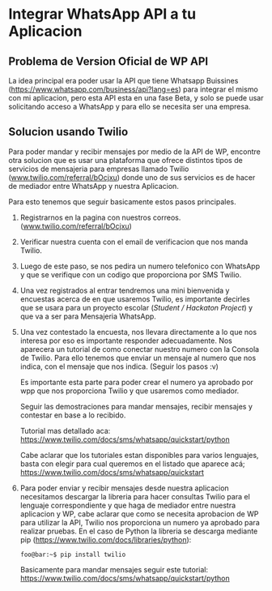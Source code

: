 # Integrar WhatsApp API a tu Aplicacion
## Problema de Version Oficial de WP API
La idea principal era poder usar la API que tiene Whatsapp Buissines (https://www.whatsapp.com/business/api?lang=es)  para integrar el mismo con mi aplicacion, pero esta API esta en una fase Beta, y solo se puede usar solicitando acceso a WhatsApp y para ello se necesita ser una empresa.
## Solucion usando Twilio
Para poder mandar y recibir mensajes por medio de la API de WP, encontre otra solucion que es usar una plataforma que ofrece distintos tipos de servicios de mensajeria para empresas llamado Twilio (www.twilio.com/referral/bOcjxu) donde uno de sus servicios es de hacer de mediador entre WhatsApp y nuestra Aplicacion.

Para esto tenemos que seguir basicamente estos pasos principales.

 1. Registrarnos en la pagina con nuestros correos. (www.twilio.com/referral/bOcjxu)
 
 2. Verificar nuestra cuenta con el email de verificacion que nos manda Twilio.

 3. Luego de este paso, se nos pedira un numero telefonico con WhatsApp y que se verifique con un codigo que proporciona por SMS Twilio.

 4. Una vez registrados al entrar tendremos una mini bienvenida y encuestas acerca de en que usaremos Twilio, es importante decirles que se usara para un proyecto escolar (*Student / Hackaton Project*) y que va a ser para Mensajeria WhatsApp.
 
 5. Una vez contestado la encuesta, nos llevara directamente a lo que nos interesa por eso es importante responder adecuadamente. Nos aparecera un tutorial de como conectar nuestro numero con la Consola de Twilio. Para ello tenemos que enviar un mensaje al numero que nos indica, con el mensaje que nos indica. (Seguir los pasos :v)

	Es importante esta parte para poder crear el numero ya aprobado por wpp que nos proporciona Twilio y que usaremos como mediador.
	
	Seguir las demostraciones para mandar mensajes, recibir mensajes y contestar en base a lo recibido.
	
	Tutorial mas detallado aca:
	https://www.twilio.com/docs/sms/whatsapp/quickstart/python

	Cabe aclarar que los tutoriales estan disponibles para varios lenguajes, basta con elegir para cual queremos en el listado que aparece acá;
	https://www.twilio.com/docs/sms/whatsapp/quickstart

 
6. Para poder enviar y recibir mensajes desde nuestra aplicacion necesitamos descargar la libreria para hacer consultas Twilio para el lenguaje correspondiente y que haga de mediador entre nuestra aplicacion y WP, cabe aclarar que como se necesita aprobacion de WP para utilizar la API, Twilio nos proporciona un numero ya aprobado para realizar pruebas. 
En el caso de Python la libreria se descarga mediante pip (https://www.twilio.com/docs/libraries/python):

    ```console
    foo@bar:~$ pip install twilio
    ```

	Basicamente para mandar mensajes seguir este tutorial:
https://www.twilio.com/docs/sms/whatsapp/quickstart/python

